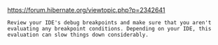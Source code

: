 https://forum.hibernate.org/viewtopic.php?p=2342641

```
Review your IDE's debug breakpoints and make sure that you aren't evaluating any breakpoint conditions. Depending on your IDE, this evaluation can slow things down considerably.
``` 